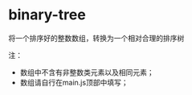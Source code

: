 # binary-tree    
     
将一个排序好的整数数组，转换为一个相对合理的排序树    
  
注：     
+ 数组中不含有非整数类元素以及相同元素；    
+ 数组请自行在main.js顶部中填写；
